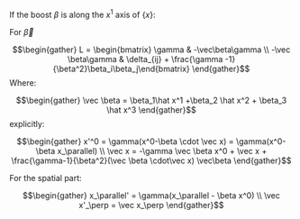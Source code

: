 If the boost $\beta$ is along the $x^1$ axis of $\{x\}$:

For $\vec \beta$ 

$$\begin{gather} L = \begin{bmatrix} \gamma & -\vec\beta\gamma \\ -\vec \beta\gamma & \delta_{ij} + \frac{\gamma -1}{\beta^2}\beta_i\beta_j\end{bmatrix} \end{gather}$$
Where: 

$$\begin{gather} \vec \beta = \beta_1\hat x^1 +\beta_2 \hat x^2 + \beta_3 \hat x^3 \end{gather}$$
explicitly: 

$$\begin{gather} x'^0 = \gamma(x^0-\beta \cdot \vec x) = \gamma(x^0-\beta x_\parallel) \\ \vec x = -\gamma \vec \beta x^0 + \vec x + \frac{\gamma-1}{\beta^2}(\vec \beta \cdot\vec x) \vec\beta \end{gather}$$

For the spatial part: 

$$\begin{gather} x_\parallel' = \gamma(x_\parallel - \beta x^0) \\ \vec x'_\perp = \vec x_\perp \end{gather}$$